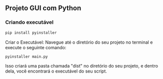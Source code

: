 ## Projeto GUI com Python

### Criando executável

``` bash
pip install pyinstaller
```

Criar o Executável:
Navegue até o diretório do seu projeto no terminal e execute o seguinte comando:

``` bash
pyinstaller main.py
```

Isso criará uma pasta chamada "dist" no diretório do seu projeto, e dentro dela, você encontrará o executável do seu script.
